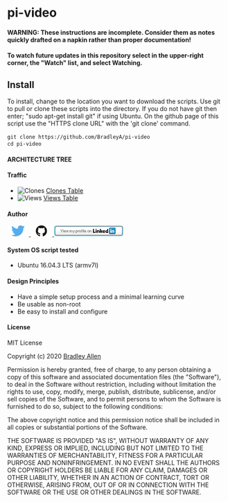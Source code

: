 # pi-video

#### WARNING: These instructions are incomplete. Consider them as notes quickly drafted on a napkin rather than proper documentation!

#### To watch future updates in this repository select in the upper-right corner, the "Watch" list, and select Watching. 

## Install
To install, change to the location you want to download the scripts. Use git to pull or clone these scripts into the directory. If you do not have git then enter; "sudo apt-get install git" if using Ubuntu. On the github page of this script use the "HTTPS clone URL" with the 'git clone' command.

    git clone https://github.com/BradleyA/pi-video
    cd pi-video

#### ARCHITECTURE TREE

#### Traffic
  * <img alt="Clones" src="https://img.shields.io/static/v1?label=Clones&message=4&color=blue">  [Clones Table](images/clone.table.md)
  * <img alt="Views" src="https://img.shields.io/static/v1?label=Views&message=17&color=blue">  [Views Table](images/view.table.md)

#### Author
[<img id="twitter" src="images/twitter.png" width="50" a="twitter.com/bradleyaustintx/">
](https://twitter.com/bradleyaustintx/)   [<img id="github" src="images/github.png" width="50" a="https://github.com/BradleyA/">
](https://github.com/BradleyA/)    [<img src="images/linkedin.png" style="max-width:100%;" >](https://www.linkedin.com/in/bradleyhallen)

#### System OS script tested
 * Ubuntu 16.04.3 LTS (armv7l)

#### Design Principles
 * Have a simple setup process and a minimal learning curve
 * Be usable as non-root
 * Be easy to install and configure

#### License

MIT License

Copyright (c) 2020  [Bradley Allen](https://www.linkedin.com/in/bradleyhallen)

Permission is hereby granted, free of charge, to any person obtaining a copy of this software and associated documentation files (the "Software"), to deal in the Software without restriction, including without limitation the rights to use, copy, modify, merge, publish, distribute, sublicense, and/or sell copies of the Software, and to permit persons to whom the Software is furnished to do so, subject to the following conditions:

The above copyright notice and this permission notice shall be included in all copies or substantial portions of the Software.

THE SOFTWARE IS PROVIDED "AS IS", WITHOUT WARRANTY OF ANY KIND, EXPRESS OR IMPLIED, INCLUDING BUT NOT LIMITED TO THE WARRANTIES OF MERCHANTABILITY, FITNESS FOR A PARTICULAR PURPOSE AND NONINFRINGEMENT. IN NO EVENT SHALL THE AUTHORS OR COPYRIGHT HOLDERS BE LIABLE FOR ANY CLAIM, DAMAGES OR OTHER LIABILITY, WHETHER IN AN ACTION OF CONTRACT, TORT OR OTHERWISE, ARISING FROM, OUT OF OR IN CONNECTION WITH THE SOFTWARE OR THE USE OR OTHER DEALINGS IN THE SOFTWARE.

